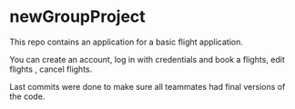 # newGroupProject




This repo contains an application for a basic flight application.

You can create an account, log in with credentials and book a flights, edit flights , cancel flights.

Last commits were done to make sure all teammates had final versions of the code.

